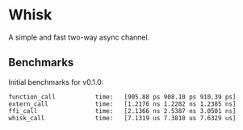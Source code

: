 # Whisk
A simple and fast two-way async channel.

## Benchmarks
Initial benchmarks for v0.1.0:

```
function_call           time:   [905.88 ps 908.10 ps 910.39 ps]
extern_call             time:   [1.2176 ns 1.2282 ns 1.2385 ns]
ffi_call                time:   [2.1366 ns 2.5387 ns 3.0501 ns]
whisk_call              time:   [7.1319 us 7.3810 us 7.6329 us]
```
